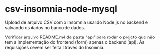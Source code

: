 # csv-insomnia-node-mysql
Upload de arquivo CSV com o Insomnia usando Node.js no backend e salvando os dados no banco de dados.

Verificar arquivo README.md da pasta "api" para rodar o projeto que não tem a implementação do frontend (form) apenas o backend (api). As requisições devem ser feita através do Insomnia.

